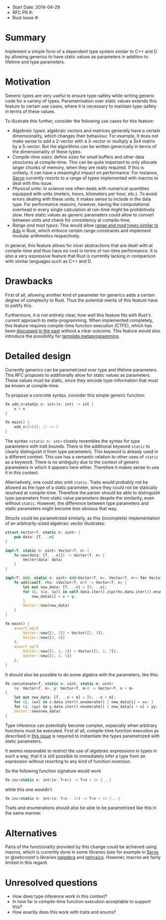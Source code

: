 - Start Date: 2014-04-29
- RFC PR #:
- Rust Issue #:

# Summary

Implement a simple form of a dependent type system similar to C++ and D by
allowing generics to have static values as parameters in addition to lifetime
and type parameters.

# Motivation

Generic types are very useful to ensure type-safety while writing generic code
for a variety of types. Parametrisation over static values extends this feature
to certain use cases, where it is necessary to maintain type-safety in terms of
these values.

To illustrate this further, consider the following use cases for this feature:

* *Algebraic types*: algebraic vectors and matrices generally have a certain
  dimensionality, which changes their behaviour. For example, it does not make
  sense to add a 2-vector with a 3-vector or multiply a 3x4 matrix by a
  5-vector. But the algorithms can be written generically in terms of the
  dimensionality of these types.
* *Compile-time sizes*: define sizes for small buffers and other data
  structures at compile-time. This can be quite important to only allocate
  larger chunks of memory, when they are really required. If this is unlikely,
  it can have a meaningful impact on performance. For instance,
  [Servo][servo_macros]
  currently resorts to a range of types implemented with macros to deal with
  this issue.
* *Physical units*: In science one often deals with numerical quantities
  equipped with units (meters, hours, kilometers per hour, etc.). To avoid
  errors dealing with these units, it makes sense to include in the data type.
  For performance reasons, however, having the computational overhead in every
  single calculation at run-time might be prohibitively slow. Here static
  values as generic parameters could allow to convert between units and check
  for consistency at compile-time.
* *Range and mod types*: This would allow [range and mod types similar to
  Ada][range_mod_ada] in Rust, which enforce certain range constraints and
  implement modular arithmetics respectively.

In general, this feature allows for nicer abstractions that are dealt with at
compile-time and thus have no cost in terms of run-time performance. It is also
a very expressive feature that Rust is currently lacking in comparison with
similar languages such as C++ and D.

# Drawbacks

First of all, allowing another kind of parameter for generics adds a certain
degree of complexity to Rust. Thus the potential merits of this feature have to
justify this.

Furthermore, it is not entirely clear, how well this feature fits with Rust's
current approach to meta-programming. When implemented completely, this feature
requires compile-time function execution (CTFE), which has been
[discussed][issue_11621] [in the past][ctfe_mail] without a clear outcome. This
feature would also introduce the possibility for
[template metaprogramming][template_meta].

# Detailed design

Currently generics can be parametrized over type and lifetime parameters. This
RFC proposes to additionally allow for static values as parameters. These
values must be static, since they encode type-information that must be known at
compile-time.

To propose a concrete syntax, consider this simple generic function:

```rust
fn add_n<static n: int>(x: int) -> int {
    x + n
}

fn main() {
    add_n<3>(4); // => 7
}

```

The syntax `<static n: int>` closely resembles the syntax for type parameters
with trait bounds. There is the additional keyword `static` to clearly
distinguish it from type parameters. This keyword is already used in a
different context. This use has a semantic relation to other uses of
`static` as a keyword. There is no ambiguity due to the context of generic
parameters in which it appears here either. Therefore it makes sense to use it
in this context.

Alternatively, one could also omit `static`. Traits would probably not be
allowed as the type of a static parameter, since they could not be statically
resolved at compile-time. Therefore the parser should be able to distinguish
type parameters from static value parameters despite the similarity, even
without `static`. However, the difference between type parameters and static
parameters might become less obvious that way.

Structs could be parametrized similarly, as this (incomplete) implementation of
an arbitrarily-sized algebraic vector illustrates:

```rust
struct Vector<T, static n: uint> {
    pub data: [T, ..n]
}

impl<T, static n: uint> Vector<T, n> {
    fn new(data: [T, ..n]]) -> Vector<T, n> {
        Vector{data: data}
    }
}

impl<T: Add, static n: uint> Add<Vector<T, n>, Vector<T, n>> for Vector<T, n> {
    fn add(&self, rhs: &Vector<T, n>) -> Vector<T, n> {
        let mut new_data: [T, ..n] = [0, ..n];
        for (i, (&x, &y)) in self.data.iter().zip(rhs.data.iter()).enumerate() {
            new_data[i] = x + y;
        }
        Vector::new(new_data)
    }
}

fn main() {
    assert_eq!(
        Vector::new([1, 2]) + Vector([2, 3]),
        Vector::new([3, 4])
    );
    assert_eq!(
        Vector::new([1, 2, 3]) + Vector([2, 3, 7]),
        Vector::new([3, 4, 5])
    );
}

```

It should also be possible to do some algebra with the parameters, like this:

```rust
fn concatenate<T, static n: uint, static m: uint>
    (x: Vector<T, n>, y: Vector<T, m>) -> Vector<T, n + m>
{
    let mut new_data: [T, ..n + m] = [0, ..n + m];
    for (i, &xx) in x.data.iter().enumerate() { new_data[i] = xx; }
    for (i, &yy) in y.data.iter().enumerate() { new_data[i + n] = yy; }
    Vector::new(new_data)
}

```

Type inference can potentially become complex, especially when arbitrary
functions must be executed. First of all, compile-time function execution as
described in [this issue][issue_11621] is required to instantiate the types
parametrized with static parameters.

It seems reasonable to restrict the use of algebraic expressions in types in
such a way, that it is still possible to immediately infer a type from an
expression without resorting to any kind of function inversion.

So the following function signature would work

```rust
fn inc<static n: int>(x: T<n>) -> T<n + 1> {...}
```

while this one wouldn't

```rust
fn inc<static n: int>(x: T<n - 1>) -> T<n + 1> {...}
```

Traits and enumerations should also be able to be parametrized like this in the
same manner.

# Alternatives

Parts of the functionality provided by this change could be achieved using
macros, which is currently done in some libraries (see for example in
[Servo][servo_macros] or @sebcrozet's libraries [nalgebra][nalgebra] and
[nphysics][nphysics]. However, macros are fairly limited in this regard.

# Unresolved questions

* How does type inference work in this context?
* In how far is compile-time function execution acceptable to support this?
* How exactly does this work with traits and enums?

[servo_macros]: https://github.com/mozilla/servo/blob/b14b2eca372ea91dc40af66b1f8a9cd510c37abf/src/components/util/smallvec.rs#L475-L525
[nalgebra]: https://github.com/sebcrozet/nalgebra
[nphysics]: https://github.com/sebcrozet/nphysics
[issue_11621]: https://github.com/mozilla/rust/issues/11621
[ctfe_mail]: https://mail.mozilla.org/pipermail/rust-dev/2014-January/008252.html
[template_meta]: http://en.wikipedia.org/wiki/Template_metaprogramming
[range_mod_ada]: http://en.wikipedia.org/wiki/Ada_%28programming_language%29#Data_types
